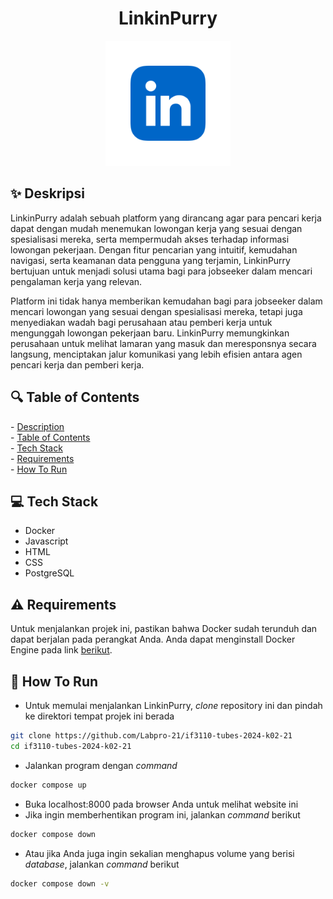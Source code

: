 <h1 align="center">
  LinkinPurry
</h1>

<p align="center">
  <img src="php/src/public/images/logo.webp" width="200" alt="LinkinPurry Logo" />
</p>


## ✨ Deskripsi
LinkinPurry adalah sebuah platform yang dirancang agar para pencari kerja dapat dengan mudah menemukan lowongan kerja yang sesuai dengan spesialisasi mereka, serta mempermudah akses terhadap informasi lowongan pekerjaan. Dengan fitur pencarian yang intuitif, kemudahan navigasi, serta keamanan data pengguna yang terjamin, LinkinPurry bertujuan untuk menjadi solusi utama bagi para jobseeker dalam mencari pengalaman kerja yang relevan.

Platform ini tidak hanya memberikan kemudahan bagi para jobseeker dalam mencari lowongan yang sesuai dengan spesialisasi mereka, tetapi juga menyediakan wadah bagi perusahaan atau pemberi kerja untuk mengunggah lowongan pekerjaan baru. LinkinPurry memungkinkan perusahaan untuk melihat lamaran yang masuk dan meresponsnya secara langsung, menciptakan jalur komunikasi yang lebih efisien antara agen pencari kerja dan pemberi kerja.

<h2 id="table-of-contents">🔍 Table of Contents</h2>
- <a href="#description">Description</a><br/>
- <a href="#table-of-contents">Table of Contents</a><br/>
- <a href="#tech-stack">Tech Stack</a><br/>
- <a href="#requirements">Requirements</a><br/>
- <a href="#how-to-run">How To Run</a><br/>

<h2 id="tech-stack">💻 Tech Stack</h2>

- Docker
- Javascript
- HTML
- CSS
- PostgreSQL

<h2 id="requirements">⚠️ Requirements</h2>

Untuk menjalankan projek ini, pastikan bahwa Docker sudah terunduh dan dapat berjalan pada perangkat Anda. Anda dapat menginstall Docker Engine pada link [berikut](https://docs.docker.com/engine/install/).

<h2 id="how-to-run">🏃 How To Run</h2>

- Untuk memulai menjalankan LinkinPurry, _clone_ repository ini dan pindah ke direktori tempat projek ini berada
```bash
git clone https://github.com/Labpro-21/if3110-tubes-2024-k02-21
cd if3110-tubes-2024-k02-21
```

- Jalankan program dengan _command_
```bash
docker compose up
```

- Buka localhost:8000 pada browser Anda untuk melihat website ini
- Jika ingin memberhentikan program ini, jalankan _command_ berikut
```bash
docker compose down
```
- Atau jika Anda juga ingin sekalian menghapus volume yang berisi _database_, jalankan _command_ berikut
```bash
docker compose down -v
```
